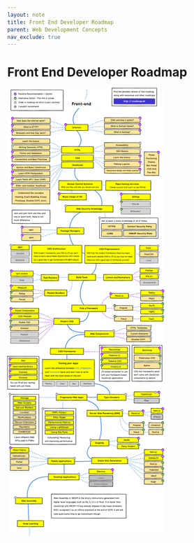 ```yaml
---
layout: note
title: Front End Developer Roadmap
parent: Web Development Concepts
nav_exclude: true
---
```


# Front End Developer Roadmap

![Front End Developer Roadmap](./attachments/roadmap-frontend.png)
